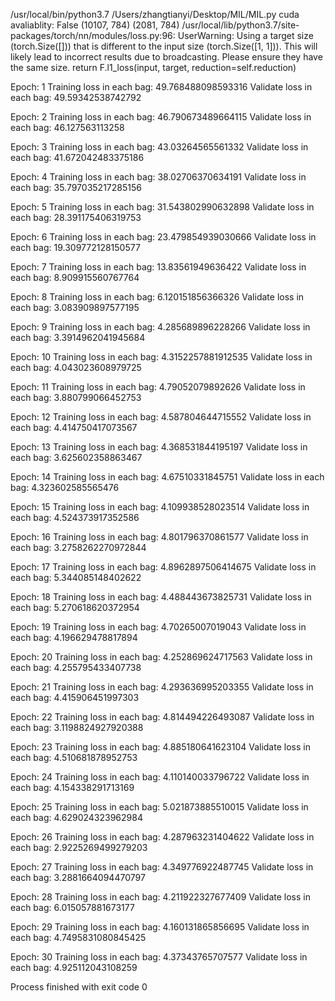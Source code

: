 /usr/local/bin/python3.7 /Users/zhangtianyi/Desktop/MIL/MIL.py
cuda avaliablity: False
(10107, 784)
(2081, 784)
/usr/local/lib/python3.7/site-packages/torch/nn/modules/loss.py:96: UserWarning: Using a target size (torch.Size([])) that is different to the input size (torch.Size([1, 1])). This will likely lead to incorrect results due to broadcasting. Please ensure they have the same size.
  return F.l1_loss(input, target, reduction=self.reduction)

Epoch: 1 
Training loss in each bag: 49.768488098593316 
Validate loss in each bag: 49.59342538742792

Epoch: 2 
Training loss in each bag: 46.790673489664115 
Validate loss in each bag: 46.127563113258

Epoch: 3 
Training loss in each bag: 43.03264565561332 
Validate loss in each bag: 41.672042483375186

Epoch: 4 
Training loss in each bag: 38.02706370634191 
Validate loss in each bag: 35.797035217285156

Epoch: 5 
Training loss in each bag: 31.543802990632898 
Validate loss in each bag: 28.391175406319753

Epoch: 6 
Training loss in each bag: 23.479854939030666 
Validate loss in each bag: 19.309772128150577

Epoch: 7 
Training loss in each bag: 13.83561949636422 
Validate loss in each bag: 8.909915560767764

Epoch: 8 
Training loss in each bag: 6.120151856366326 
Validate loss in each bag: 3.083909897577195

Epoch: 9 
Training loss in each bag: 4.285689896228266 
Validate loss in each bag: 3.3914962041945684

Epoch: 10 
Training loss in each bag: 4.3152257881912535 
Validate loss in each bag: 4.043023608979725

Epoch: 11 
Training loss in each bag: 4.79052079892626 
Validate loss in each bag: 3.880799066452753

Epoch: 12 
Training loss in each bag: 4.587804644715552 
Validate loss in each bag: 4.414750417073567

Epoch: 13 
Training loss in each bag: 4.368531844195197 
Validate loss in each bag: 3.625602358863467

Epoch: 14 
Training loss in each bag: 4.67510331845751 
Validate loss in each bag: 4.323602585565476

Epoch: 15 
Training loss in each bag: 4.109938528023514 
Validate loss in each bag: 4.524373917352586

Epoch: 16 
Training loss in each bag: 4.801796370861577 
Validate loss in each bag: 3.2758262270972844

Epoch: 17 
Training loss in each bag: 4.8962897506414675 
Validate loss in each bag: 5.344085148402622

Epoch: 18 
Training loss in each bag: 4.488443673825731 
Validate loss in each bag: 5.270618620372954

Epoch: 19 
Training loss in each bag: 4.70265007019043 
Validate loss in each bag: 4.196629478817894

Epoch: 20 
Training loss in each bag: 4.252869624717563 
Validate loss in each bag: 4.255795433407738

Epoch: 21 
Training loss in each bag: 4.293636995203355 
Validate loss in each bag: 4.415906451997303

Epoch: 22 
Training loss in each bag: 4.814494226493087 
Validate loss in each bag: 3.1198824927920388

Epoch: 23 
Training loss in each bag: 4.885180641623104 
Validate loss in each bag: 4.510681878952753

Epoch: 24 
Training loss in each bag: 4.110140033796722 
Validate loss in each bag: 4.154338291713169

Epoch: 25 
Training loss in each bag: 5.021873885510015 
Validate loss in each bag: 4.629024323962984

Epoch: 26 
Training loss in each bag: 4.287963231404622 
Validate loss in each bag: 2.9225269499279203

Epoch: 27 
Training loss in each bag: 4.349776922487745 
Validate loss in each bag: 3.2881664094470797

Epoch: 28 
Training loss in each bag: 4.211922327677409 
Validate loss in each bag: 6.015057881673177

Epoch: 29 
Training loss in each bag: 4.160131865856695 
Validate loss in each bag: 4.7495831080845425

Epoch: 30 
Training loss in each bag: 4.37343765707577 
Validate loss in each bag: 4.925112043108259

Process finished with exit code 0